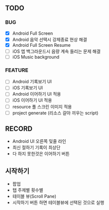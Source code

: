 ## TODO
### BUG
- [x] Android Full Screen
- [x] Android 음악 선택시 강제종료 현상 해결
- [x] Android Full Screen Resume
- [ ] iOS 엡 백그라운드시 음량 계속 들리는 문제 해결
- [ ] iOS Music background
### FEATURE
- [ ] Android 기록보기 UI
- [ ] iOS 기록보기 UI
- [ ] Android 이어하기 UI 적용
- [ ] iOS 이어하기 UI 적용
- [ ] resource 풀 스크린 이미지 적용
- [ ] project generate (리소스 갈아 끼우는 script)
## RECORD
- Android UI 오른쪽 및줄 라인
- 최신 절하기 기록이 최상단
- 다 하지 못한것은 이어하기 버튼
## 시작하기
- 팝업
- 탭 주제별 횟수별
- 테이블 뷰(Scroll Pane)
- 시작하기 버튼 하면 테이블뷰에 선택된 것으로 실행
